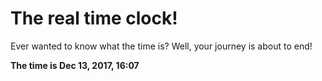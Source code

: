 # The real time clock!

Ever wanted to know what the time is? Well, your journey is about to end!

**The time is Dec 13, 2017, 16:07**